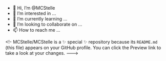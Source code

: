 - 👋 Hi, I’m @MCStelle
- 👀 I’m interested in ...
- 🌱 I’m currently learning ...
- 💞️ I’m looking to collaborate on ...
- 📫 How to reach me ...

<!-
MCStelle/MCStelle is a ✨ special ✨ repository because its `README.md` (this file) appears on your GitHub profile.
You can click the Preview link to take a look at your changes.
--->
